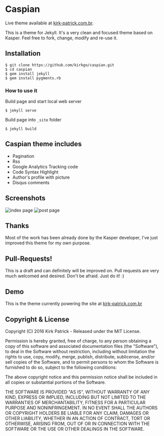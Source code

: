 # Caspian #

Live theme available at [kirk-patrick.com.br](http://kirk-patrick.com.br).

This is a theme for Jekyll. It's a very clean and focused theme based on Kasper. Feel free to fork, change, modify and re-use it.

## Installation ##

````
$ git clone https://github.com/kirkgo/caspian.git
$ cd caspian
$ gem install jekyll
$ gem install pygments.rb
````

### How to use it ###

Build page and start local web server

````
$ jekyll serve
````

Build page into `_site` folder

````
$ jekyll build
````

## Caspian theme includes ##

* Pagination
* Rss
* Google Analytics Tracking code
* Code Syntax Highlight
* Author's profile with picture
* Disqus comments

## Screenshots ##

![index page](https://raw.github.com/kirkgo/caspian/master/assets/images/caspian-theme-index.png)
![post page](https://raw.github.com/rosario/caspian/master/assets/images/caspian-theme-post.png)


## Thanks ##

Most of the work has been already done by the Kasper developer, I've just improved this theme for my own purpose. 

## Pull-Requests! ##

This is a draft and can definitely will be improved on. Pull requests are very much welcomed and desired. Don't be afraid. Just do it! :)

## Demo ##

This is the theme currently powering the site at [kirk-patrick.com.br](http://kirk-patrick.com.br)

## Copyright & License ##

Copyright (C) 2016 Kirk Patrick - Released under the MIT License.

Permission is hereby granted, free of charge, to any person obtaining a copy of this software and associated documentation files (the "Software"), to deal in the Software without restriction, including without limitation the rights to use, copy, modify, merge, publish, distribute, sublicense, and/or sell copies of the Software, and to permit persons to whom the Software is furnished to do so, subject to the following conditions:

The above copyright notice and this permission notice shall be included in all copies or substantial portions of the Software.

THE SOFTWARE IS PROVIDED "AS IS", WITHOUT WARRANTY OF ANY KIND, EXPRESS OR IMPLIED, INCLUDING BUT NOT LIMITED TO THE WARRANTIES OF MERCHANTABILITY, FITNESS FOR A PARTICULAR PURPOSE AND
NONINFRINGEMENT. IN NO EVENT SHALL THE AUTHORS OR COPYRIGHT HOLDERS BE LIABLE FOR ANY CLAIM, DAMAGES OR OTHER LIABILITY, WHETHER IN AN ACTION OF CONTRACT, TORT OR OTHERWISE, ARISING FROM, OUT OF OR IN CONNECTION WITH THE SOFTWARE OR THE USE OR OTHER DEALINGS IN THE SOFTWARE.
